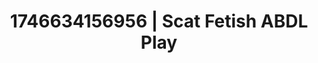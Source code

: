 ---
categories:
- AI-generated
- Elegant fetish
- Erotic friction
- Latex & lace
- Soft bondage
- Intimate rituals
- ASMR
- Cosplay
image: /assets/images/1746634156956.jpg
layout: post
seo:
  description: Featured content with high-quality Scat Fetish, ABDL Play. HD images
    available.
  keywords: Scat Fetish, ABDL Play
  og_image: /assets/images/1746634156956.jpg
  schema_type: VisualArtwork
tags:
- '#1746634156956'
- Scat Fetish
- ABDL Play
title: 1746634156956 | Scat Fetish ABDL Play
---